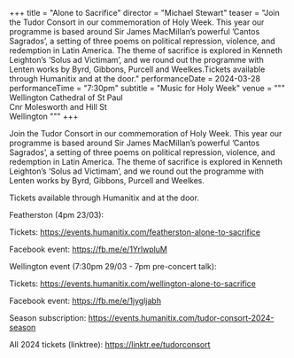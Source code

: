 +++
title = "Alone to Sacrifice"
director = "Michael Stewart"
teaser = "Join the Tudor Consort in our commemoration of Holy Week. This year our programme is based around Sir James MacMillan’s powerful ’Cantos Sagrados’, a setting of three poems on political repression, violence, and redemption in Latin America. The theme of sacrifice is explored in Kenneth Leighton’s ‘Solus ad Victimam’, and we round out the programme with Lenten works by Byrd, Gibbons, Purcell and Weelkes.Tickets available through Humanitix and at the door."
performanceDate = 2024-03-28
performanceTime = "7:30pm"
subtitle = "Music for Holy Week"
venue = """
Wellington Cathedral of St Paul  
Cnr Molesworth and Hill St  
Wellington
"""
+++

Join the Tudor Consort in our commemoration of Holy Week. This year our programme is based around Sir James MacMillan’s powerful ’Cantos Sagrados’, a setting of three poems on political repression, violence, and redemption in Latin America. The theme of sacrifice is explored in Kenneth Leighton’s ‘Solus ad Victimam’, and we round out the programme with Lenten works by Byrd, Gibbons, Purcell and Weelkes.


Tickets available through Humanitix and at the door.


Featherston (4pm 23/03):  

Tickets: https://events.humanitix.com/featherston-alone-to-sacrifice  

Facebook event: https://fb.me/e/1YrlwpluM


Wellington event (7:30pm 29/03 - 7pm pre-concert talk):  

Tickets: https://events.humanitix.com/wellington-alone-to-sacrifice  

Facebook event: https://fb.me/e/1jygljabh


Season subscription: https://events.humanitix.com/tudor-consort-2024-season  

All 2024 tickets (linktree): https://linktr.ee/tudorconsort
